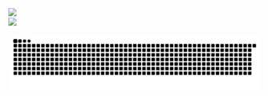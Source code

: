  <div>
  <a href="https://github.com/viniciuscoelhodeabreu">
  <img height="180em" src="https://github-readme-stats.vercel.app/api?username=viniciuscoelhodeabreu&show_icons=true&theme=dark&include_all_commits=true&count_private=true&hide_title=true"/>
  <br/>
  <img height="245em" src="https://github-readme-stats.vercel.app/api/top-langs/?username=viniciuscoelhodeabreu&langs_count=4&theme=dark&hide_title=true"/>
</div>
 
  ![Snake animation](https://github.com/viniciuscoelhodeabreu/viniciuscoelhodeabreu/blob/output/github-contribution-grid-snake.svg)
